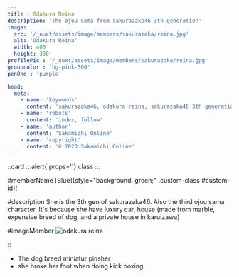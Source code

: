 ```yaml
---
title : Odakura Reina
description: 'The ojou sama from sakurazaka46 3th generation'
image:
  src: '/_nuxt/assets/image/members/sakurazaka/reina.jpg'
  alt: 'Odakura Reina'
  width: 400
  height: 300
profilePic : '/_nuxt/assets/image/members/sakurazaka/reina.jpg'
groupcolor : 'bg-pink-500'
penOne : 'purple'

head:
  meta:
    - name: 'keywords'
      content: 'sakurazaka46, odakura reina, sakurazaka46 3th generation'
    - name: 'robots'
      content: 'index, follow'
    - name: 'author'
      content: 'Sakamichi Online'
    - name: 'copyright'
      content: '© 2023 Sakamichi Online'
---
```


::card
  :::alert{:props=''}
  class
  :::

#memberName
[Blue]{style="background: green;" .custom-class #custom-id}!

#description
She is the 3th gen of sakurazaka46. Also the third ojou sama
character. It's because she have luxury car, house (made from
marble, expensive breed of dog, and a private
house in karuizawa)

#imageMember
![odakura reina](/_nuxt/assets/image/members/sakurazaka/reina.jpg)


::
- The dog breed miniatur pinsher
- she broke her foot when doing kick boxing



